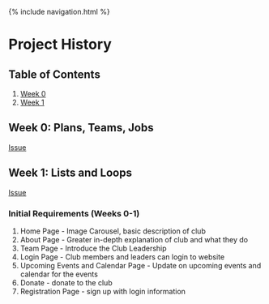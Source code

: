 {% include navigation.html %}
# Project History

## Table of Contents
1. [Week 0](https://github.com/VidhiKulkarni/teamlace/edit/gh-pages/history.md#week-0-plans-teams-jobs)
2. [Week 1](https://github.com/VidhiKulkarni/teamlace/edit/gh-pages/history.md#week-1-lists-and-loops)

## Week 0: Plans, Teams, Jobs
[Issue](https://github.com/VidhiKulkarni/teamlace/issues/1)

## Week 1: Lists and Loops
[Issue](https://github.com/VidhiKulkarni/teamlace/issues/2)

### Initial Requirements (Weeks 0-1)
1.  Home Page - Image Carousel, basic description of club
2. About Page - Greater in-depth explanation of club and what they do
3. Team Page - Introduce the Club Leadership
4. Login Page - Club members and leaders can login to website
5. Upcoming Events and Calendar Page - Update on upcoming events and calendar for the events
6. Donate - donate to the club
7. Registration Page - sign up with login information
